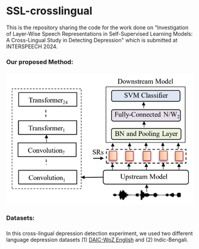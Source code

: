 # SSL-crosslingual

This is the repository sharing the code for the work done on "Investigation of Layer-Wise Speech Representations in Self-Supervised Learning Models: A Cross-Lingual Study in Detecting Depression" which is submitted at INTERSPEECH 2024. 

### **Our proposed Method:** <h3>
![alt text](https://github.com/bubaimaji/SSL-crosslingual/blob/main/images/model.png)

### **Datasets:** <h3>

In this cross-lingual depression detection experiment, we used two different language depression datasets (1) [DAIC-WoZ English](https://dcapswoz.ict.usc.edu/) and (2) Indic-Bengali. 
